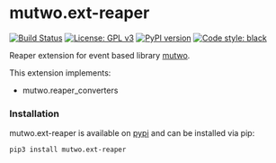 # mutwo.ext-reaper

[![Build Status](https://circleci.com/gh/mutwo-org/mutwo.ext-reaper.svg?style=shield)](https://circleci.com/gh/mutwo-org/mutwo.ext-reaper)
[![License: GPL v3](https://img.shields.io/badge/License-GPLv3-blue.svg)](https://www.gnu.org/licenses/gpl-3.0)
[![PyPI version](https://badge.fury.io/py/mutwo.ext-reaper.svg)](https://badge.fury.io/py/mutwo.ext-reaper)
[![Code style: black](https://img.shields.io/badge/code%20style-black-000000.svg)](https://github.com/psf/black)

Reaper extension for event based library [mutwo](https://github.com/mutwo-org/mutwo).

This extension implements:

- mutwo.reaper_converters

### Installation

mutwo.ext-reaper is available on [pypi](https://pypi.org/project/mutwo.ext-reaper/) and can be installed via pip:

```sh
pip3 install mutwo.ext-reaper
```
